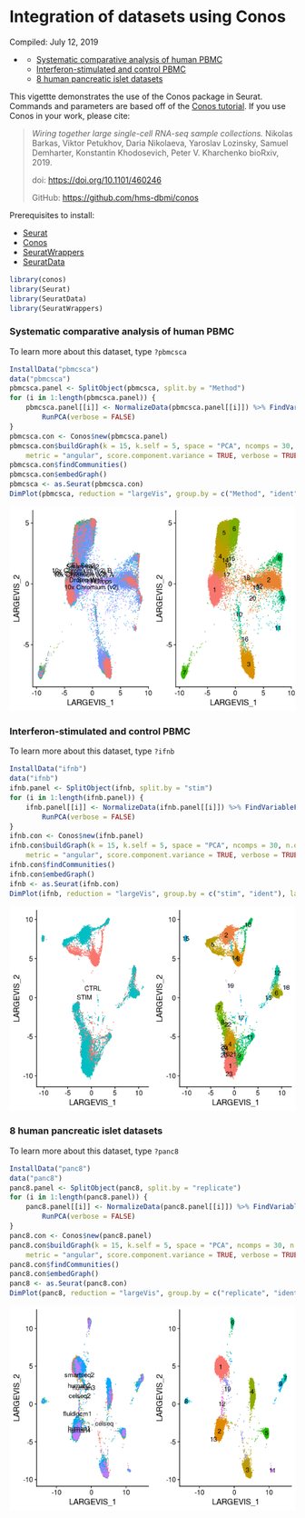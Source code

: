 Integration of datasets using Conos
================
Compiled: July 12, 2019

-   [](#section)
    -   [Systematic comparative analysis of human PBMC](#systematic-comparative-analysis-of-human-pbmc)
    -   [Interferon-stimulated and control PBMC](#interferon-stimulated-and-control-pbmc)
    -   [8 human pancreatic islet datasets](#human-pancreatic-islet-datasets)

This vigettte demonstrates the use of the Conos package in Seurat. Commands and parameters are based off of the [Conos tutorial](https://github.com/hms-dbmi/conos/blob/master/vignettes/walkthrough.md). If you use Conos in your work, please cite:

> *Wiring together large single-cell RNA-seq sample collections.* Nikolas Barkas, Viktor Petukhov, Daria Nikolaeva, Yaroslav Lozinsky, Samuel Demharter, Konstantin Khodosevich, Peter V. Kharchenko bioRxiv, 2019.
>
> doi: <https://doi.org/10.1101/460246>
>
> GitHub: <https://github.com/hms-dbmi/conos>

Prerequisites to install:

-   [Seurat](https://satijalab.org/seurat/install)
-   [Conos](https://github.com/hms-dbmi/conos)
-   [SeuratWrappers](https://github.com/satijalab/seurat.wrappers)
-   [SeuratData](https://github.com/satijalab/seurat-data)

``` r
library(conos)
library(Seurat)
library(SeuratData)
library(SeuratWrappers)
```

### Systematic comparative analysis of human PBMC

To learn more about this dataset, type `?pbmcsca`

``` r
InstallData("pbmcsca")
data("pbmcsca")
pbmcsca.panel <- SplitObject(pbmcsca, split.by = "Method")
for (i in 1:length(pbmcsca.panel)) {
    pbmcsca.panel[[i]] <- NormalizeData(pbmcsca.panel[[i]]) %>% FindVariableFeatures() %>% ScaleData() %>% 
        RunPCA(verbose = FALSE)
}
pbmcsca.con <- Conos$new(pbmcsca.panel)
pbmcsca.con$buildGraph(k = 15, k.self = 5, space = "PCA", ncomps = 30, n.odgenes = 2000, matching.method = "mNN", 
    metric = "angular", score.component.variance = TRUE, verbose = TRUE)
pbmcsca.con$findCommunities()
pbmcsca.con$embedGraph()
pbmcsca <- as.Seurat(pbmcsca.con)
DimPlot(pbmcsca, reduction = "largeVis", group.by = c("Method", "ident"), label = TRUE, legend = "none")
```

![](conos_files/figure-markdown_github/pbmcsca-1.png)

### Interferon-stimulated and control PBMC

To learn more about this dataset, type `?ifnb`

``` r
InstallData("ifnb")
data("ifnb")
ifnb.panel <- SplitObject(ifnb, split.by = "stim")
for (i in 1:length(ifnb.panel)) {
    ifnb.panel[[i]] <- NormalizeData(ifnb.panel[[i]]) %>% FindVariableFeatures() %>% ScaleData() %>% 
        RunPCA(verbose = FALSE)
}
ifnb.con <- Conos$new(ifnb.panel)
ifnb.con$buildGraph(k = 15, k.self = 5, space = "PCA", ncomps = 30, n.odgenes = 2000, matching.method = "mNN", 
    metric = "angular", score.component.variance = TRUE, verbose = TRUE)
ifnb.con$findCommunities()
ifnb.con$embedGraph()
ifnb <- as.Seurat(ifnb.con)
DimPlot(ifnb, reduction = "largeVis", group.by = c("stim", "ident"), label = TRUE, legend = "none")
```

![](conos_files/figure-markdown_github/ifnb-1.png)

### 8 human pancreatic islet datasets

To learn more about this dataset, type `?panc8`

``` r
InstallData("panc8")
data("panc8")
panc8.panel <- SplitObject(panc8, split.by = "replicate")
for (i in 1:length(panc8.panel)) {
    panc8.panel[[i]] <- NormalizeData(panc8.panel[[i]]) %>% FindVariableFeatures() %>% ScaleData() %>% 
        RunPCA(verbose = FALSE)
}
panc8.con <- Conos$new(panc8.panel)
panc8.con$buildGraph(k = 15, k.self = 5, space = "PCA", ncomps = 30, n.odgenes = 2000, matching.method = "mNN", 
    metric = "angular", score.component.variance = TRUE, verbose = TRUE)
panc8.con$findCommunities()
panc8.con$embedGraph()
panc8 <- as.Seurat(panc8.con)
DimPlot(panc8, reduction = "largeVis", group.by = c("replicate", "ident"), label = TRUE, legend = "none")
```

![](conos_files/figure-markdown_github/pancreas-1.png)
